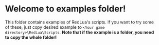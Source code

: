 # Welcome to examples folder!

This folder contains examples of RedLua's scripts. If you want to try some of these, just copy desired example to `<Your game directory>\RedLua\Scripts`. **Note that if the example is a folder, you need to copy the whole folder!**
